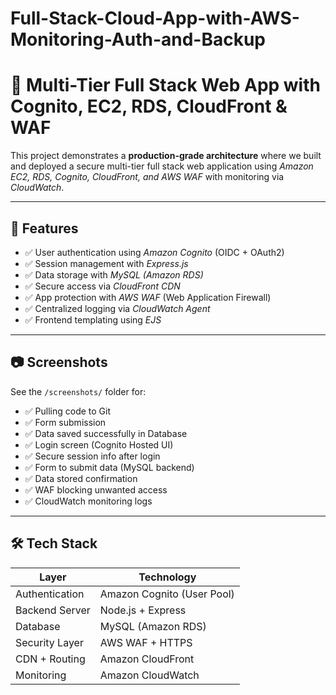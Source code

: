 # Full-Stack-Cloud-App-with-AWS-Monitoring-Auth-and-Backup
# 🚀 Multi-Tier Full Stack Web App with Cognito, EC2, RDS, CloudFront & WAF

This project demonstrates a **production-grade architecture** where we built and deployed a secure multi-tier full stack web application using *Amazon EC2, RDS, Cognito, CloudFront, and AWS WAF* with monitoring via *CloudWatch*.

---

## 🧩 Features

- ✅ User authentication using *Amazon Cognito* (OIDC + OAuth2)
- ✅ Session management with *Express.js*
- ✅ Data storage with *MySQL (Amazon RDS)*
- ✅ Secure access via *CloudFront CDN*
- ✅ App protection with *AWS WAF* (Web Application Firewall)
- ✅ Centralized logging via *CloudWatch Agent*
- ✅ Frontend templating using *EJS*

---

## 📷 Screenshots

See the `/screenshots/` folder for:
- ✅ Pulling code to Git
- ✅ Form submission
- ✅ Data saved successfully in Database
- ✅ Login screen (Cognito Hosted UI)
- ✅ Secure session info after login
- ✅ Form to submit data (MySQL backend)
- ✅ Data stored confirmation
- ✅ WAF blocking unwanted access
- ✅ CloudWatch monitoring logs

---

## 🛠 Tech Stack

| Layer             | Technology                     |
|------------------|--------------------------------|
| Authentication   | Amazon Cognito (User Pool)     |
| Backend Server   | Node.js + Express              |
| Database         | MySQL (Amazon RDS)             |
| Security Layer   | AWS WAF + HTTPS                |
| CDN + Routing    | Amazon CloudFront              |
| Monitoring       | Amazon CloudWatch              |


